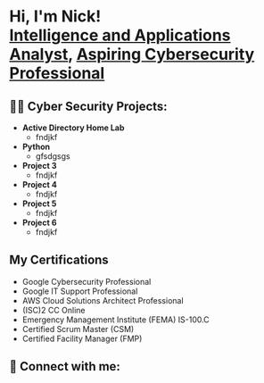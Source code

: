 <h1>Hi, I'm Nick! <br/><a href="https://github.com/nwscarbrough">Intelligence and Applications Analyst</a>, <a href="www.linkedin.com/in/nicholas-scarbrough">Aspiring Cybersecurity Professional</a> </a></h1>

<h2>👨‍💻 Cyber Security Projects:</h2>

- <b>Active Directory Home Lab </b>
  - fndjkf
- <b>Python</b>
  - gfsdgsgs
- <b>Project 3 </b>
  - fndjkf
- <b>Project 4 </b>
  - fndjkf
- <b>Project 5 </b>
  - fndjkf
- <b>Project 6 </b>
  - fndjkf

<h2> My Certifications </h2>

- Google Cybersecurity Professional
- Google IT Support Professional
- AWS Cloud Solutions Architect Professional
- (ISC)2 CC Online
- Emergency Management Institute (FEMA) IS-100.C
- Certified Scrum Master (CSM)
- Certified Facility Manager (FMP)
  

<h2> 🤳 Connect with me:</h2>


<!--
 is a ✨ _special_ ✨ repository because its `README.md` (this file) appears on your GitHub profile.

Here are some ideas to get you started:

- 🔭 I’m currently working on ...
- 🌱 I’m currently learning ...
- 👯 I’m looking to collaborate on ...
- 🤔 I’m looking for help with ...
- 💬 Ask me about ...
- 📫 How to reach me: ...
- 😄 Pronouns: ...
- ⚡ Fun fact: ...
-->
